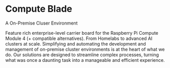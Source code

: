 # Compute Blade
A On-Premise Cluser Environment

Feature rich enterprise-level carrier board for the Raspberry Pi Compute Module 4 (+ compatible alternatives). From Homelabs to advanced AI clusters at scale. Simplifying and automating the development and management of on-premise cluster environments is at the heart of what we do. Our solutions are designed to streamline complex processes, turning what was once a daunting task into a manageable and efficient experience.